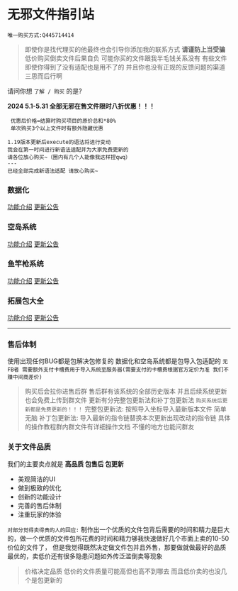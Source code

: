 # 无邪文件指引站
``唯一购买方式:Q445714414``
>即使你是找代理买的他最终也会引导你添加我的联系方式
>**请谨防上当受骗** 
>低价购买倒卖文件后果自负 可能你买的文件跟我半毛钱关系没有 有些文件即使你得到了没有适配也是用不了的 并且你也没有正规的反馈问题的渠道 三思而后行啊

 请问你想 `了解 / 购买` 的是?

**2024 5.1-5.31 全部无邪在售文件限时八折优惠！！！**
```
 优惠后价格=结算时购买项目的原价总和*80%
 单次购买3个以上文件时有额外隐藏优惠
 ```

```
1.19版本更新后execute的语法将进行变动
我会在第一时间进行新语法适配并为大家免费更新的
请各位放心购买~（圈内有几个人能像我这样捏qwq）
---
已经全部完成新语法适配 请放心购买~
```
### 数据化
[功能介绍](https://github.com/Wuxie233/MarkDown/tree/master/%E6%95%B0%E6%8D%AE%E5%8C%96_%E5%8A%9F%E8%83%BD%E4%BB%8B%E7%BB%8D.md)
[更新公告](https://github.com/Wuxie233/MarkDown/tree/master/%E6%95%B0%E6%8D%AE%E5%8C%96_%E6%9B%B4%E6%96%B0%E5%85%AC%E5%91%8A.md)
### 空岛系统
[功能介绍](https://github.com/Wuxie233/MarkDown/tree/master/%E7%A9%BA%E5%B2%9B%E7%B3%BB%E7%BB%9F_%E5%8A%9F%E8%83%BD%E4%BB%8B%E7%BB%8D.md)
[更新公告](https://github.com/Wuxie233/MarkDown/tree/master/%E7%A9%BA%E5%B2%9B%E7%B3%BB%E7%BB%9F_%E6%9B%B4%E6%96%B0%E5%85%AC%E5%91%8A.md)
### 鱼竿枪系统
[功能介绍](https://github.com/Wuxie233/MarkDown/tree/master/%E6%9E%AA%E6%A2%B0%E7%B3%BB%E7%BB%9F%E5%BC%80%E5%8F%91%E6%8C%87%E5%8D%97.md)
[更新公告](https://github.com/Wuxie233/MarkDown/tree/master/%E6%9E%AA%E6%A2%B0_%E6%9B%B4%E6%96%B0%E5%85%AC%E5%91%8A.md)

### 拓展包大全
[功能介绍](https://github.com/Wuxie233/MarkDown/tree/master/%E6%8B%93%E5%B1%95%E5%88%97%E8%A1%A8.md)
[更新公告](https://github.com/Wuxie233/MarkDown/tree/master/%E6%8B%93%E5%B1%95%E5%8C%85_%E6%9B%B4%E6%96%B0%E5%85%AC%E5%91%8A.md)

---

### 售后体制
使用出现任何BUG都是包解决包修复的
数据化和空岛系统都是包导入包适配的
``无FB者 需要额外支付卡槽费用于导入系统至服务器(需要支付的卡槽费根据官方定价为准 我们不赚中间商差价)``
>购买后会拉你进售后群 售后群有该系统的全部历史版本 并且后续系统更新也会免费上传到群文件 更新有分完整包更新法和补丁包更新法
>``购买系统后更新都是免费更新的！！！``
>完整包更新法: 按照导入坐标导入最新版本文件 简单无脑
>补丁包更新法: 导入最新的指令链替换本次更新出现改动的指令链
>具体的操作教程群内群文件有详细操作文档 不懂的地方也能问群友


### 关于文件品质
我们的主要卖点就是 **高品质 包售后 包更新**

* 美观简洁的UI
* 做到极致的优化
* 创新的功能设计
* 完善的售后体制
* 注重玩家的体验

`对部分觉得卖得贵的人的回应:`
制作出一个优质的文件包背后需要的时间和精力是巨大的，做一个优质的文件包所花费的时间和精力够我快速做好几个市面上卖的10-50价位的文件了，
但是我觉得既然决定做文件包并且外售，那要做就做最好的品质最优的，卖低价还有很多隐患问题如外传泛滥倒卖等现象
>价格决定品质 低价的文件质量可能高但也高不到哪去 而且低价卖的也没几个是包更新的
